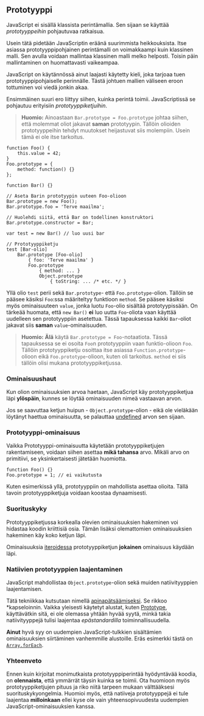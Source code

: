 ## Prototyyppi

JavaScript ei sisällä klassista perintämallia. Sen sijaan se käyttää *prototyyppeihin* pohjautuvaa ratkaisua.

Usein tätä pidetään JavaScriptin eräänä suurimmista heikkouksista. Itse asiassa prototyyppipohjainen perintämalli on voimakkaampi kuin klassinen malli. Sen avulla voidaan mallintaa klassinen malli melko helposti. Toisin päin mallintaminen on huomattavasti vaikeampaa.

JavaScript on käytännössä ainut laajasti käytetty kieli, joka tarjoaa tuen prototyyppipohjaiselle perinnälle. Tästä johtuen mallien väliseen eroon tottuminen voi viedä jonkin akaa.

Ensimmäinen suuri ero liittyy siihen, kuinka perintä toimii. JavaScriptissä se pohjautuu erityisiin *prototyyppiketjuihin*.

> **Huomio:** Ainoastaan `Bar.prototype = Foo.prototype` johtaa siihen, että molemmat oliot jakavat **saman** prototyypin. Tällöin olioiden prototyyppeihin tehdyt muutokset heijastuvat siis molempiin. Usein tämä ei ole itse tarkoitus.

    function Foo() {
        this.value = 42;
    }
    Foo.prototype = {
        method: function() {}
    };

    function Bar() {}

    // Aseta Barin prototyypin uuteen Foo-olioon
    Bar.prototype = new Foo();
    Bar.prototype.foo = 'Terve maailma';

    // Huolehdi siitä, että Bar on todellinen konstruktori
    Bar.prototype.constructor = Bar;

    var test = new Bar() // luo uusi bar

    // Prototyyppiketju
    test [Bar-olio]
        Bar.prototype [Foo-olio] 
            { foo: 'Terve maailma' }
            Foo.prototype
                { method: ... }
                Object.prototype
                    { toString: ... /* etc. */ }

Yllä olio `test` perii sekä `Bar.prototype`- että `Foo.prototype`-olion. Tällöin se pääsee käsiksi `Foo`:ssa määriteltyy funktioon `method`. Se pääsee käsiksi myös ominaisuuteen `value`, jonka luotu `Foo`-olio sisältää prototyypissään. On tärkeää huomata, että `new Bar()` **ei** luo uutta `Foo`-oliota vaan käyttää uudelleen sen prototyyppiin asetettua. Tässä tapauksessa kaikki `Bar`-oliot jakavat siis **saman** `value`-ominaisuuden.

> **Huomio:** **Älä** käytä `Bar.prototype = Foo`-notaatiota. Tässä tapauksessa se ei osoita `Foo`n prototyyppiin vaan funktio-olioon `Foo`. Tällöin prototyyppiketju osoittaa itse asiassa `Function.prototype`-olioon eikä `Foo.prototype`-olioon, kuten oli tarkoitus. `method` ei siis tällöin olisi mukana prototyyppiketjussa.

### Ominaisuushaut

Kun olion ominaisuuksien arvoa haetaan, JavaScript käy prototyyppiketjua läpi **ylöspäin**, kunnes se löytää ominaisuuden nimeä vastaavan arvon.

Jos se saavuttaa ketjun huipun - `Object.prototype`-olion - eikä ole vieläkään löytänyt haettua ominaisuutta, se palauttaa [undefined](#core.undefined) arvon sen sijaan.

### Prototyyppi-ominaisuus

Vaikka Prototyyppi-ominaisuutta käytetään prototyyppiketjujen rakentamiseen, voidaan siihen asettaa **mikä tahansa** arvo. Mikäli arvo on primitiivi, se yksinkertaisesti jätetään huomiotta.

    function Foo() {}
    Foo.prototype = 1; // ei vaikutusta

Kuten esimerkissä yllä, prototyyppiin on mahdollista asettaa olioita. Tällä tavoin prototyyppiketjuja voidaan koostaa dynaamisesti.

### Suorituskyky

Prototyyppiketjussa korkealla olevien ominaisuuksien hakeminen voi hidastaa koodin kriittisiä osia. Tämän lisäksi olemattomien ominaisuuksien hakeminen käy koko ketjun läpi.

Ominaisuuksia [iteroidessa](#object.forinloop) prototyyppiketjun **jokainen** ominaisuus käydään läpi.

### Natiivien prototyyppien laajentaminen

JavaScript mahdollistaa `Object.prototype`-olion sekä muiden natiivityyppien laajentamisen.

Tätä tekniikkaa kutsutaan nimellä [apinapätsäämiseksi][1]. Se rikkoo *kapseloinnin. Vaikka yleisesti käytetyt alustat, kuten [Prototype][2], käyttävätkin sitä, ei ole olemassa yhtään hyvää syytä, minkä takia natiivityyppejä tulisi laajentaa *epästandardilla* toiminnallisuudella.

**Ainut** hyvä syy on uudempien JavaScript-tulkkien sisältämien ominaisuuksien siirtäminen vanhemmille alustoille. Eräs esimerkki tästä on [`Array.forEach`][3].

### Yhteenveto

Ennen kuin kirjoitat monimutkaista prototyyppiperintää hyödyntävää koodia, on **olennaista**, että ymmärrät täysin kuinka se toimii. Ota huomioon myös prototyyppiketjujen pituus ja riko niitä tarpeen mukaan välttääksesi suorituskykyongelmia. Huomioi myös, että natiiveja prototyyppejä ei tule laajentaa **milloinkaan** ellei kyse ole vain yhteensopivuudesta uudempien JavaScript-ominaisuuksien kanssa.

[1]: http://en.wikipedia.org/wiki/Monkey_patch
[2]: http://prototypejs.org/
[3]: https://developer.mozilla.org/en/JavaScript/Reference/Global_Objects/Array/forEach

